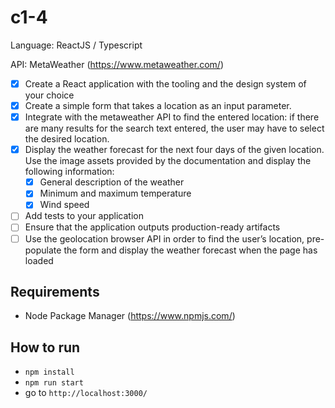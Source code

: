 # c1-4
Language: ReactJS / Typescript

API: MetaWeather (https://www.metaweather.com/)

- [X] Create a React application with the tooling and the design system of your choice
- [X] Create a simple form that takes a location as an input parameter.
- [X] Integrate with the metaweather API to find the entered location: if there are many results for the search text entered, the user may have to select the desired location.
- [X] Display the weather forecast for the next four days of the given location. Use the image assets provided by the documentation and display the following information:
    - [X] General description of the weather
    - [X] Minimum and maximum temperature
    - [X] Wind speed
- [ ] Add tests to your application
- [ ] Ensure that the application outputs production-ready artifacts
- [ ] Use the geolocation browser API in order to find the user’s location, pre-populate the form and display the weather forecast when the page has loaded

## Requirements
- Node Package Manager (https://www.npmjs.com/)

## How to run
- `npm install`
- `npm run start`
- go to `http://localhost:3000/`